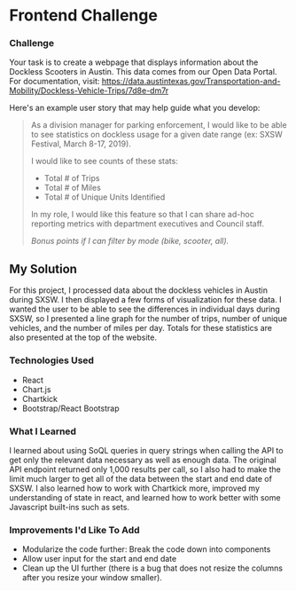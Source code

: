 # Frontend Challenge

### Challenge

Your task is to create a webpage that displays information about the Dockless Scooters in Austin. This data comes from our Open Data Portal. For documentation, visit: https://data.austintexas.gov/Transportation-and-Mobility/Dockless-Vehicle-Trips/7d8e-dm7r

Here's an example user story that may help guide what you develop:

> As a division manager for parking enforcement, I would like to be able to see statistics on dockless usage for a given date range (ex: SXSW Festival, March 8-17, 2019). 
>
> I would like to see counts of these stats:
> - Total # of Trips
> - Total # of Miles
> - Total # of Unique Units Identified
> 
> In my role, I would like this feature so that I can share ad-hoc reporting metrics with department executives and Council staff.
>
> _Bonus points if I can filter by mode (bike, scooter, all)._

## My Solution

For this project, I processed data about the dockless vehicles in Austin during SXSW. I then displayed a few forms of visualization for these data. I wanted the user to be able to see the differences in individual days during SXSW, so I presented a line graph for the number of trips, number of unique vehicles, and the number of miles per day. Totals for these statistics are also presented at the top of the website.

### Technologies Used
- React
- Chart.js
- Chartkick
- Bootstrap/React Bootstrap

### What I Learned

I learned about using SoQL queries in query strings when calling the API to get only the relevant data necessary as well as enough data. The original API endpoint returned only 1,000 results per call, so I also had to make the limit much larger to get all of the data between the start and end date of SXSW. I also learned how to work with Chartkick more, improved my understanding of state in react, and learned how to work better with some Javascript built-ins such as sets.

### Improvements I'd Like To Add
- Modularize the code further: Break the code down into components 
- Allow user input for the start and end date
- Clean up the UI further (there is a bug that does not resize the columns after you resize your window smaller).

